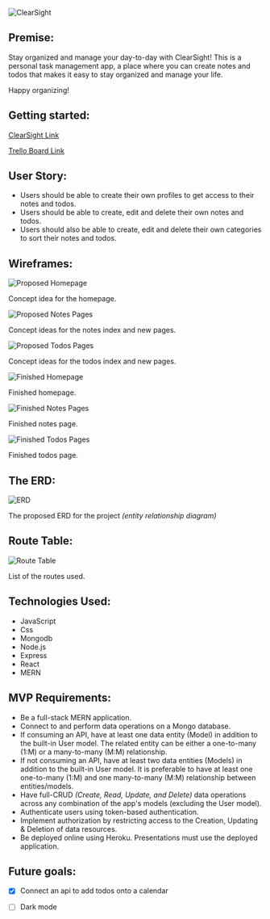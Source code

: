 <!-- # ClearSight -->
![ClearSight](./img/clearsight.png)


## Premise: 

Stay organized and manage your day-to-day with ClearSight!
This is a personal task management app, a place where you can create notes and todos that makes it easy to stay organized and manage your life. 

Happy organizing!


## Getting started:
[ClearSight Link](https://clearsight-sei.herokuapp.com/)

[Trello Board Link](https://trello.com/invite/b/LqfJ94a2/8a2a0c57a5bff3e1d0ffb2942ebff9af/group-project)


## User Story:

- Users should be able to create their own profiles to get access to their notes and todos.
- Users should be able to create, edit and delete their own notes and todos.
- Users should also be able to create, edit and delete their own categories to sort their notes and todos.


## Wireframes:
 
![Proposed Homepage](./img/proposed-homepage.png)

Concept idea for the homepage.

![Proposed Notes Pages](./img/proposed-notes-pages.png)

Concept ideas for the notes index and new pages.

![Proposed Todos Pages](./img/proposed-todo-list-pages.png)

Concept ideas for the todos index and new pages.

![Finished Homepage](./img/final-homepage.png)

Finished homepage.

![Finished Notes Pages](./img/final-notes.png)

Finished notes page.

![Finished Todos Pages](./img/final-todos.png)

Finished todos page.

## The ERD: 

![ERD](./img/ERD.png)

The proposed ERD for the project *(entity relationship diagram)*


## Route Table:
 ![Route Table](./img/routes.png)
 
List of the routes used.

## Technologies Used:
- JavaScript
- Css
- Mongodb
- Node.js
- Express
- React
- MERN

## MVP Requirements:
- Be a full-stack MERN application.
- Connect to and perform data operations on a Mongo database.
- If consuming an API, have at least one data entity (Model) in addition to the built-in User model. The related entity can be either a one-to-many (1:M) or a many-to-many (M:M) relationship.
- If not consuming an API, have at least two data entities (Models) in addition to the built-in User model. It is preferable to have at least one one-to-many (1:M) and one many-to-many (M:M) relationship between entities/models.
- Have full-CRUD *(Create, Read, Update, and Delete)* data operations across any combination of the app's models (excluding the User model). 
- Authenticate users using token-based authentication.
- Implement authorization by restricting access to the Creation, Updating & Deletion of data resources.
- Be deployed online using Heroku. Presentations must use the deployed application.



## Future goals:
- [x] Connect an api to add todos onto a calendar
- [ ] Dark mode


